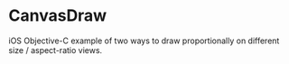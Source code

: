 # CanvasDraw

iOS Objective-C example of two ways to draw proportionally on different size / aspect-ratio views.
